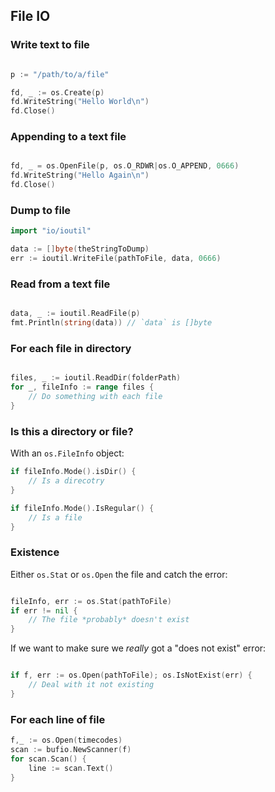 ## File IO

### Write text to file

```go

p := "/path/to/a/file"

fd, _ := os.Create(p)
fd.WriteString("Hello World\n")
fd.Close()

```

### Appending to a text file

```go

fd, _ = os.OpenFile(p, os.O_RDWR|os.O_APPEND, 0666)
fd.WriteString("Hello Again\n")
fd.Close()

```

### Dump to file
```go
import "io/ioutil"

data := []byte(theStringToDump)
err := ioutil.WriteFile(pathToFile, data, 0666)
```

### Read from a text file

```go

data, _ := ioutil.ReadFile(p)
fmt.Println(string(data)) // `data` is []byte

```

### For each file in directory

```go

files, _ := ioutil.ReadDir(folderPath)
for _, fileInfo := range files {
	// Do something with each file
}

```

### Is this a directory or file?
With an `os.FileInfo` object:

```go
if fileInfo.Mode().isDir() {
	// Is a direcotry
}

if fileInfo.Mode().IsRegular() {
	// Is a file
}
```

### Existence
Either `os.Stat` or `os.Open` the file and catch the error:

```go

fileInfo, err := os.Stat(pathToFile)
if err != nil {
	// The file *probably* doesn't exist
}
```

If we want to make sure we *really* got a "does not exist" error:

```go

if f, err := os.Open(pathToFile); os.IsNotExist(err) {
	// Deal with it not existing
}
```

### For each line of file
```go
f,_ := os.Open(timecodes)
scan := bufio.NewScanner(f)
for scan.Scan() {
	line := scan.Text()
}
```